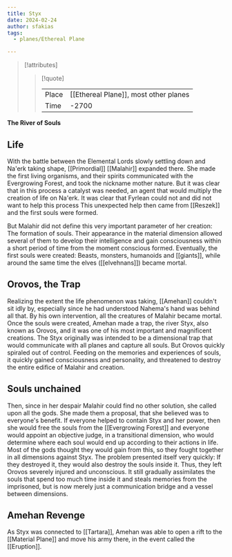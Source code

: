 ```yaml
---
title: Styx
date: 2024-02-24
author: sfakias
tags:
  - planes/Ethereal Plane

---
```

> [!attributes]
> 
> > [!quote]
> >
> > | | |
> > | --- | --- |
> > | Place | [[Ethereal Plane]], most other planes |
> > | Time | -2700 |

**The River of Souls**

## Life

With the battle between the Elemental Lords slowly settling down and Na'erk taking shape, [[Primordial]] [[Malahir]] expanded there. She made the first living organisms, and their spirits communicated with the Evergrowing Forest, and took the nickname mother nature. But it was clear that in this process a catalyst was needed, an agent that would multiply the creation of life on Na'erk. It was clear that Fyrlean could not and did not want to help this process This unexpected help then came from [[Reszek]] and the first souls were formed.

But Malahir did not define this very important parameter of her creation: The formation of souls. Their appearance in the material dimension allowed several of them to develop their intelligence and gain consciousness within a short period of time from the moment conscious formed. Eventually, the first souls were created: Beasts, monsters, humanoids and [[giants]], while around the same time the elves ([[elvehnans]]) became mortal.

## Orovos, the Trap

Realizing the extent the life phenomenon was taking, [[Amehan]] couldn't sit idly by, especially since he had understood Nahema's hand was behind all that. By his own intervention, all the creatures of Malahir became mortal. Once the souls were created, Amehan made a trap, the river Styx, also known as Orovos, and it was one of his most important and magnificent creations. The Styx originally was intended to be a dimensional trap that would communicate with all planes and capture all souls. But Orovos quickly spiraled out of control. Feeding on the memories and experiences of souls, it quickly gained consciousness and personality, and threatened to destroy the entire edifice of Malahir and creation.

## Souls unchained

Then, since in her despair Malahir could find no other solution, she called upon all the gods. She made them a proposal, that she believed was to everyone's benefit. If everyone helped to contain Styx and her power, then she would free the souls from the [[Evergrowing Forest]] and everyone would appoint an objective judge, in a transitional dimension, who would determine where each soul would end up according to their actions in life. Most of the gods thought they would gain from this, so they fought together in all dimensions against Styx. The problem presented itself very quickly: If they destroyed it, they would also destroy the souls inside it. Thus, they left Orovos severely injured and unconscious. It still gradually assimilates the souls that spend too much time inside it and steals memories from the imprisoned, but is now merely just a communication bridge and a vessel between dimensions.

## Amehan Revenge

As Styx was connected to [[Tartara]], Amehan was able to open a rift to the [[Material Plane]] and move his army there, in the event called the [[Eruption]].